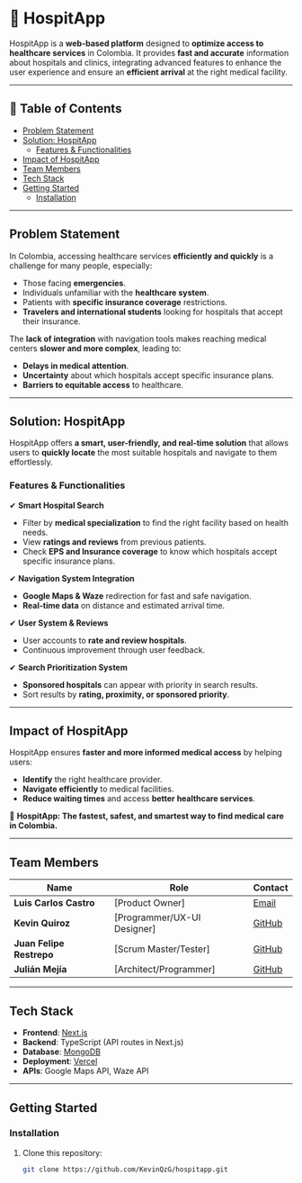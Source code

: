 # 📌 HospitApp

HospitApp is a **web-based platform** designed to **optimize access to healthcare services** in Colombia. It provides **fast and accurate** information about hospitals and clinics, integrating advanced features to enhance the user experience and ensure an **efficient arrival** at the right medical facility.

---

## 📖 Table of Contents  
- [Problem Statement](#problem-statement)  
- [Solution: HospitApp](#solution-hospitapp)  
  - [Features & Functionalities](#features--functionalities)  
- [Impact of HospitApp](#impact-of-hospitapp)  
- [Team Members](#team-members)  
- [Tech Stack](#tech-stack)  
- [Getting Started](#getting-started)  
  - [Installation](#installation)  
---

## Problem Statement  

In Colombia, accessing healthcare services **efficiently and quickly** is a challenge for many people, especially:
- Those facing **emergencies**.
- Individuals unfamiliar with the **healthcare system**.
- Patients with **specific insurance coverage** restrictions.
- **Travelers and international students** looking for hospitals that accept their insurance.

The **lack of integration** with navigation tools makes reaching medical centers **slower and more complex**, leading to:
- **Delays in medical attention**.
- **Uncertainty** about which hospitals accept specific insurance plans.
- **Barriers to equitable access** to healthcare.

---

## Solution: HospitApp  

HospitApp offers **a smart, user-friendly, and real-time solution** that allows users to **quickly locate** the most suitable hospitals and navigate to them effortlessly.

### Features & Functionalities  

✔ **Smart Hospital Search**  
- Filter by **medical specialization** to find the right facility based on health needs.  
- View **ratings and reviews** from previous patients.  
- Check **EPS and Insurance coverage** to know which hospitals accept specific insurance plans.

✔ **Navigation System Integration**  
- **Google Maps & Waze** redirection for fast and safe navigation.  
- **Real-time data** on distance and estimated arrival time.

✔ **User System & Reviews**  
- User accounts to **rate and review hospitals**.  
- Continuous improvement through user feedback.

✔ **Search Prioritization System**  
- **Sponsored hospitals** can appear with priority in search results.  
- Sort results by **rating, proximity, or sponsored priority**.

---

## Impact of HospitApp  

HospitApp ensures **faster and more informed medical access** by helping users:
- **Identify** the right healthcare provider.  
- **Navigate efficiently** to medical facilities.  
- **Reduce waiting times** and access **better healthcare services**.  

🚀 **HospitApp: The fastest, safest, and smartest way to find medical care in Colombia.**  

---

## Team Members  

| Name              | Role               | Contact |
|------------------|------------------|---------|
| **Luis Carlos Castro**     | [Product Owner]        | [Email](mailto:luiscarlos3007@hotmail.com) |
| **Kevin Quiroz**     | [Programmer/UX-UI Designer]        | [GitHub](https://github.com/KevinQzG)  |
| **Juan Felipe Restrepo**     | [Scrum Master/Tester]        | [GitHub](https://github.com/JuanFelipeRestrepoBuitrago) |
| **Julián Mejía**     | [Architect/Programmer]| [GitHub](https://github.com/Julimejia) |

---

## Tech Stack  

- **Frontend**: [Next.js](https://nextjs.org/)  
- **Backend**: TypeScript (API routes in Next.js)  
- **Database**: [MongoDB](https://www.mongodb.com/)  
- **Deployment**: [Vercel](https://vercel.com/)  
- **APIs**: Google Maps API, Waze API  

---

## Getting Started  

### Installation  

1. Clone this repository:  
   ```sh
   git clone https://github.com/KevinQzG/hospitapp.git
